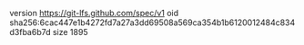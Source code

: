 version https://git-lfs.github.com/spec/v1
oid sha256:6cac447e1b4272fd7a27a3dd69508a569ca354b1b6120012484c834d3fba6b7d
size 1895
